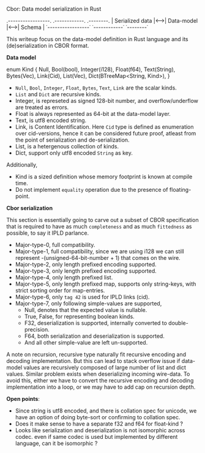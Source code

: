 Cbor: Data model serialization in Rust

.-----------------.    .------------.    .--------.
| Serialized data |<-->| Data-model |<-->| Schema |
˙-----------------˙    ˙------------˙    ˙--------˙

This writeup focus on the data-model definition in Rust language
and its (de)serialization in CBOR format.

**Data model**

enum Kind {
    Null,
    Bool(bool),
    Integer(i128),
    Float(f64),
    Text(String),
    Bytes(Vec<u8>),
    Link(Cid),
    List(Vec<Kind>),
    Dict(BTreeMap<String, Kind>),
}

* `Null`, `Bool`, `Integer`, `Float`, `Bytes`, `Text`, `Link` are the scalar
   kinds.
* `List` and `Dict` are recursive kinds.
* Integer, is represeted as signed 128-bit number, and overflow/underflow are
  treated as errors.
* Float is always represented as 64-bit at the data-model layer.
* Text, is utf8 encoded string.
* Link, is Content Identification. Here `Cid` type is defined as enumeration
  over cid-versions, hence it can be considered future proof, atleast
  from the point of serialization and de-serialization.
* List, is a hetergenous collection of kinds.
* Dict, support only utf8 encoded `String` as key.

Additionally,

* Kind is a sized definition whose memory footprint is known at compile time.
* Do not implement `equality` operation due to the presence of floating-point.

**Cbor serialization**

This section is essentially going to carve out a subset of CBOR specification
that is required to have as much `completeness` and as much `fittedness`
as possible, to say it IPLD parlance.

* Major-type-0, full compatibility.
* Major-type-1, full compatibility, since we are using i128 we can still
  represent -(unsigned-64-bit-number + 1) that comes on the wire.
* Major-type-2, only length prefixed encoding supported.
* Major-type-3, only length prefixed encoding supported.
* Major-type-4, only length prefixed list.
* Major-type-5, only length prefixed map, supports only string-keys, with
  strict sorting order for map-entries.
* Major-type-6, only `tag 42` is used for IPLD links (cid).
* Major-type-7, only following simple-values are supported,
  * Null, denotes that the expected value is nullable.
  * True, False, for representing boolean kinds.
  * F32, deserialization is supported, internally converted to double-precision.
  * F64, both serialization and deserialization is supported.
  * And all other simple-value are left un-supported.

A note on recursion, recursive type naturally fit recursive encoding and
decoding implementation. But this can lead to stack overflow issue if
data-model values are recursively composed of large number of list and dict
values. Similar problem exists when deserializing incoming wire-data.
To avoid this, either we have to convert the recursive encoding and
decoding implementation into a loop, or we may have to add cap on recursion
depth.

**Open points**:

* Since string is utf8 encoded, and there is collation spec for unicode,
  we have an option of doing byte-sort or confirming to collation spec.
* Does it make sense to have a separate f32 and f64 for float-kind ?
* Looks like serialization and deserialization is not isomorphic across codec.
  even if same codec is used but implemented by different language, can
  it be isomorphic ?
